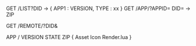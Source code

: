 

GET /LIST?DID -> { APP1 : VERSION, TYPE : xx }
GET /APP/?APPID= DID= -> ZIP

GET /REMOTE/?DID&

APP / 
    VERSION
    STATE
    ZIP {
        Asset
        Icon
        Render.lua
    }
